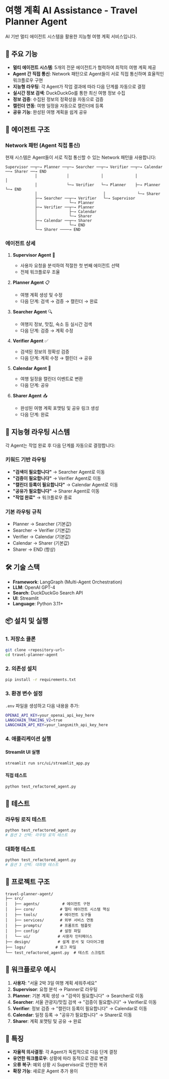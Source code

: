 # 여행 계획 AI Assistance - Travel Planner Agent

AI 기반 멀티 에이전트 시스템을 활용한 지능형 여행 계획 서비스입니다.

## 🌟 주요 기능

- **멀티 에이전트 시스템**: 5개의 전문 에이전트가 협력하여 최적의 여행 계획 제공
- **Agent 간 직접 통신**: Network 패턴으로 Agent들이 서로 직접 통신하며 효율적인 워크플로우 구현
- **지능형 라우팅**: 각 Agent가 작업 결과에 따라 다음 단계를 자동으로 결정
- **실시간 정보 검색**: DuckDuckGo를 통한 최신 여행 정보 수집
- **정보 검증**: 수집된 정보의 정확성을 자동으로 검증
- **캘린더 연동**: 여행 일정을 자동으로 캘린더에 등록
- **공유 기능**: 완성된 여행 계획을 쉽게 공유

## 🤖 에이전트 구조

### Network 패턴 (Agent 직접 통신)
현재 시스템은 Agent들이 서로 직접 통신할 수 있는 Network 패턴을 사용합니다:

```
Supervisor ──┬─→ Planner ──┬─→ Searcher ──┬─→ Verifier ──┬─→ Calendar ──→ Sharer ──→ END
             │             │              │              │              │
             │             └─→ Verifier   └─→ Planner    ├─→ Planner    └─→ END
             │                             │              └─→ Sharer
             ├─→ Searcher ──┬─→ Verifier   └─→ Supervisor
             │              └─→ Planner
             ├─→ Verifier ──┬─→ Planner
             │              ├─→ Calendar
             │              └─→ Sharer
             ├─→ Calendar ──┬─→ Sharer
             │              └─→ END
             └─→ Sharer ────→ END
```

### 에이전트 상세

1. **Supervisor Agent** 🎯
   - 사용자 요청을 분석하여 적절한 첫 번째 에이전트 선택
   - 전체 워크플로우 조율

2. **Planner Agent** 📋
   - 여행 계획 생성 및 수정
   - 다음 단계: 검색 → 검증 → 캘린더 → 완료

3. **Searcher Agent** 🔍
   - 여행지 정보, 맛집, 숙소 등 실시간 검색
   - 다음 단계: 검증 → 계획 수정

4. **Verifier Agent** ✅
   - 검색된 정보의 정확성 검증
   - 다음 단계: 계획 수정 → 캘린더 → 공유

5. **Calendar Agent** 📅
   - 여행 일정을 캘린더 이벤트로 변환
   - 다음 단계: 공유

6. **Sharer Agent** 📤
   - 완성된 여행 계획 포맷팅 및 공유 링크 생성
   - 다음 단계: 완료

## 🚀 지능형 라우팅 시스템

각 Agent는 작업 완료 후 다음 단계를 자동으로 결정합니다:

### 키워드 기반 라우팅
- **"검색이 필요합니다"** → Searcher Agent로 이동
- **"검증이 필요합니다"** → Verifier Agent로 이동  
- **"캘린더 등록이 필요합니다"** → Calendar Agent로 이동
- **"공유가 필요합니다"** → Sharer Agent로 이동
- **"작업 완료"** → 워크플로우 종료

### 기본 라우팅 규칙
- Planner → Searcher (기본값)
- Searcher → Verifier (기본값)
- Verifier → Calendar (기본값)
- Calendar → Sharer (기본값)
- Sharer → END (항상)

## 🛠️ 기술 스택

- **Framework**: LangGraph (Multi-Agent Orchestration)
- **LLM**: OpenAI GPT-4
- **Search**: DuckDuckGo Search API
- **UI**: Streamlit
- **Language**: Python 3.11+

## 📦 설치 및 실행

### 1. 저장소 클론
```bash
git clone <repository-url>
cd travel-planner-agent
```

### 2. 의존성 설치
```bash
pip install -r requirements.txt
```

### 3. 환경 변수 설정
`.env` 파일을 생성하고 다음 내용을 추가:
```bash
OPENAI_API_KEY=your_openai_api_key_here
LANGCHAIN_TRACING_V2=true
LANGCHAIN_API_KEY=your_langsmith_api_key_here
```

### 4. 애플리케이션 실행

#### Streamlit UI 실행
```bash
streamlit run src/ui/streamlit_app.py
```

#### 직접 테스트
```bash
python test_refactored_agent.py
```

## 🧪 테스트

### 라우팅 로직 테스트
```bash
python test_refactored_agent.py
# 옵션 2 선택: 라우팅 로직 테스트
```

### 대화형 테스트
```bash
python test_refactored_agent.py
# 옵션 3 선택: 대화형 테스트
```

## 📁 프로젝트 구조

```
travel-planner-agent/
├── src/
│   ├── agents/          # 에이전트 구현
│   ├── core/           # 멀티 에이전트 시스템 핵심
│   ├── tools/          # 에이전트 도구들
│   ├── services/       # 외부 서비스 연동
│   ├── prompts/        # 프롬프트 템플릿
│   ├── config/         # 설정 파일
│   └── ui/            # 사용자 인터페이스
├── design/            # 설계 문서 및 다이어그램
├── logs/             # 로그 파일
└── test_refactored_agent.py  # 테스트 스크립트
```

## 🔄 워크플로우 예시

1. **사용자**: "서울 2박 3일 여행 계획 세워주세요"
2. **Supervisor**: 요청 분석 → Planner로 라우팅
3. **Planner**: 기본 계획 생성 → "검색이 필요합니다" → Searcher로 이동
4. **Searcher**: 서울 관광지/맛집 검색 → "검증이 필요합니다" → Verifier로 이동
5. **Verifier**: 정보 검증 → "캘린더 등록이 필요합니다" → Calendar로 이동
6. **Calendar**: 일정 등록 → "공유가 필요합니다" → Sharer로 이동
7. **Sharer**: 계획 포맷팅 및 공유 → 완료

## 🎯 특징

- **자율적 의사결정**: 각 Agent가 독립적으로 다음 단계 결정
- **유연한 워크플로우**: 상황에 따라 동적으로 경로 변경
- **오류 복구**: 예외 상황 시 Supervisor로 안전한 복귀
- **확장 가능**: 새로운 Agent 추가 용이